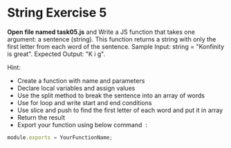 # String Exercise 5

**Open file named task05.js** and Write a JS function that takes one argument: 
a sentence (string). This function returns a string with only the first letter
 from each word of the sentence. Sample Input: string = "Konfinity is great".
  Expected Output: "K i g".

Hint:

- Create a function with name and parameters
- Declare local variables and assign values
- Use the split method to break the sentence into an array of words
- Use for loop and write start and end conditions
- Use slice and push to find the first letter of each word and put it in array
- Return the result
- Export your function using below command  :

```js
module.exports = YourFunctionName;
```
